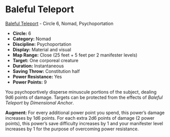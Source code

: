 # Baleful Teleport

[Baleful Teleport](/Psionics/B/BalefulTeleport.md) - Circle 6, Nomad, Psychoportation

- **Circle:** 6
- **Category:** Nomad
- **Discipline:** Psychoportation
- **Display:** Material and visual
- **Map Range:** Close (25 feet + 5 feet per 2 manifester levels)
- **Target:** One corporeal creature
- **Duration:** Instantaneous
- **Saving Throw:** Constitution half
- **Power Resistance:** Yes
- **Power Points:** 9

You psychoportively disperse minuscule portions of the subject, dealing 9d6 points of damage. Targets can be protected from the effects of *Baleful Teleport* by *Dimensional Anchor*.

**Augment:** For every additional power point you spend, this power’s damage increases by 1d6 points. For each extra 2d6 points of damage (2 power points), this power’s save difficulty increases by 1 and your manifester level increases by 1 for the purpose of overcoming power resistance.

